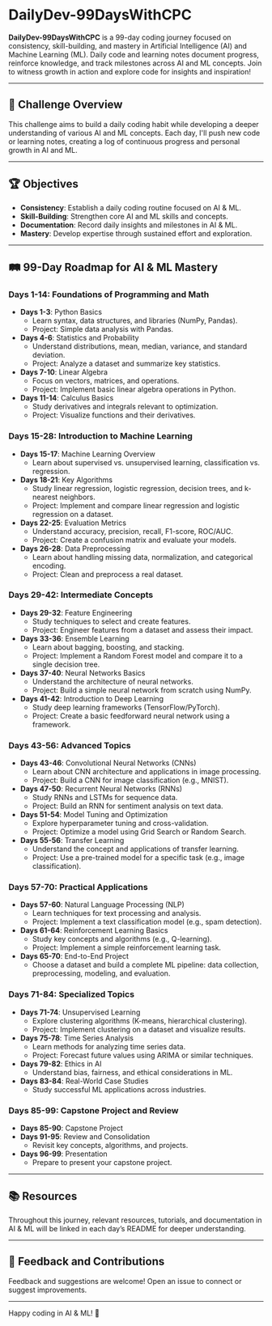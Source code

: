 
# DailyDev-99DaysWithCPC

**DailyDev-99DaysWithCPC** is a 99-day coding journey focused on consistency, skill-building, and mastery in Artificial Intelligence (AI) and Machine Learning (ML). 
Daily code and learning notes document progress, reinforce knowledge, and track milestones across AI and ML concepts. 
Join to witness growth in action and explore code for insights and inspiration!

---

## 📅 Challenge Overview

This challenge aims to build a daily coding habit while developing a deeper understanding of various AI and ML concepts. 
Each day, I'll push new code or learning notes, creating a log of continuous progress and personal growth in AI and ML.

---

## 🏆 Objectives

- **Consistency**: Establish a daily coding routine focused on AI & ML.
- **Skill-Building**: Strengthen core AI and ML skills and concepts.
- **Documentation**: Record daily insights and milestones in AI & ML.
- **Mastery**: Develop expertise through sustained effort and exploration.

---

## 🛤️ 99-Day Roadmap for AI & ML Mastery

### Days 1-14: Foundations of Programming and Math
- **Days 1-3**: Python Basics  
    - Learn syntax, data structures, and libraries (NumPy, Pandas).
    - Project: Simple data analysis with Pandas.
- **Days 4-6**: Statistics and Probability  
    - Understand distributions, mean, median, variance, and standard deviation.
    - Project: Analyze a dataset and summarize key statistics.
- **Days 7-10**: Linear Algebra  
    - Focus on vectors, matrices, and operations.
    - Project: Implement basic linear algebra operations in Python.
- **Days 11-14**: Calculus Basics  
    - Study derivatives and integrals relevant to optimization.
    - Project: Visualize functions and their derivatives.

### Days 15-28: Introduction to Machine Learning
- **Days 15-17**: Machine Learning Overview  
    - Learn about supervised vs. unsupervised learning, classification vs. regression.
- **Days 18-21**: Key Algorithms  
    - Study linear regression, logistic regression, decision trees, and k-nearest neighbors.
    - Project: Implement and compare linear regression and logistic regression on a dataset.
- **Days 22-25**: Evaluation Metrics  
    - Understand accuracy, precision, recall, F1-score, ROC/AUC.
    - Project: Create a confusion matrix and evaluate your models.
- **Days 26-28**: Data Preprocessing  
    - Learn about handling missing data, normalization, and categorical encoding.
    - Project: Clean and preprocess a real dataset.

### Days 29-42: Intermediate Concepts
- **Days 29-32**: Feature Engineering  
    - Study techniques to select and create features.
    - Project: Engineer features from a dataset and assess their impact.
- **Days 33-36**: Ensemble Learning  
    - Learn about bagging, boosting, and stacking.
    - Project: Implement a Random Forest model and compare it to a single decision tree.
- **Days 37-40**: Neural Networks Basics  
    - Understand the architecture of neural networks.
    - Project: Build a simple neural network from scratch using NumPy.
- **Days 41-42**: Introduction to Deep Learning  
    - Study deep learning frameworks (TensorFlow/PyTorch).
    - Project: Create a basic feedforward neural network using a framework.

### Days 43-56: Advanced Topics
- **Days 43-46**: Convolutional Neural Networks (CNNs)  
    - Learn about CNN architecture and applications in image processing.
    - Project: Build a CNN for image classification (e.g., MNIST).
- **Days 47-50**: Recurrent Neural Networks (RNNs)  
    - Study RNNs and LSTMs for sequence data.
    - Project: Build an RNN for sentiment analysis on text data.
- **Days 51-54**: Model Tuning and Optimization  
    - Explore hyperparameter tuning and cross-validation.
    - Project: Optimize a model using Grid Search or Random Search.
- **Days 55-56**: Transfer Learning  
    - Understand the concept and applications of transfer learning.
    - Project: Use a pre-trained model for a specific task (e.g., image classification).

### Days 57-70: Practical Applications
- **Days 57-60**: Natural Language Processing (NLP)  
    - Learn techniques for text processing and analysis.
    - Project: Implement a text classification model (e.g., spam detection).
- **Days 61-64**: Reinforcement Learning Basics  
    - Study key concepts and algorithms (e.g., Q-learning).
    - Project: Implement a simple reinforcement learning task.
- **Days 65-70**: End-to-End Project  
    - Choose a dataset and build a complete ML pipeline: data collection, preprocessing, modeling, and evaluation.

### Days 71-84: Specialized Topics
- **Days 71-74**: Unsupervised Learning  
    - Explore clustering algorithms (K-means, hierarchical clustering).
    - Project: Implement clustering on a dataset and visualize results.
- **Days 75-78**: Time Series Analysis  
    - Learn methods for analyzing time series data.
    - Project: Forecast future values using ARIMA or similar techniques.
- **Days 79-82**: Ethics in AI  
    - Understand bias, fairness, and ethical considerations in ML.
- **Days 83-84**: Real-World Case Studies  
    - Study successful ML applications across industries.

### Days 85-99: Capstone Project and Review
- **Days 85-90**: Capstone Project  
- **Days 91-95**: Review and Consolidation  
    - Revisit key concepts, algorithms, and projects.
- **Days 96-99**: Presentation  
    - Prepare to present your capstone project.

---

## 📚 Resources
Throughout this journey, relevant resources, tutorials, and documentation in AI & ML will be linked in each day’s README for deeper understanding.

---

## 💬 Feedback and Contributions
Feedback and suggestions are welcome! Open an issue to connect or suggest improvements.

---

Happy coding in AI & ML! 🚀

